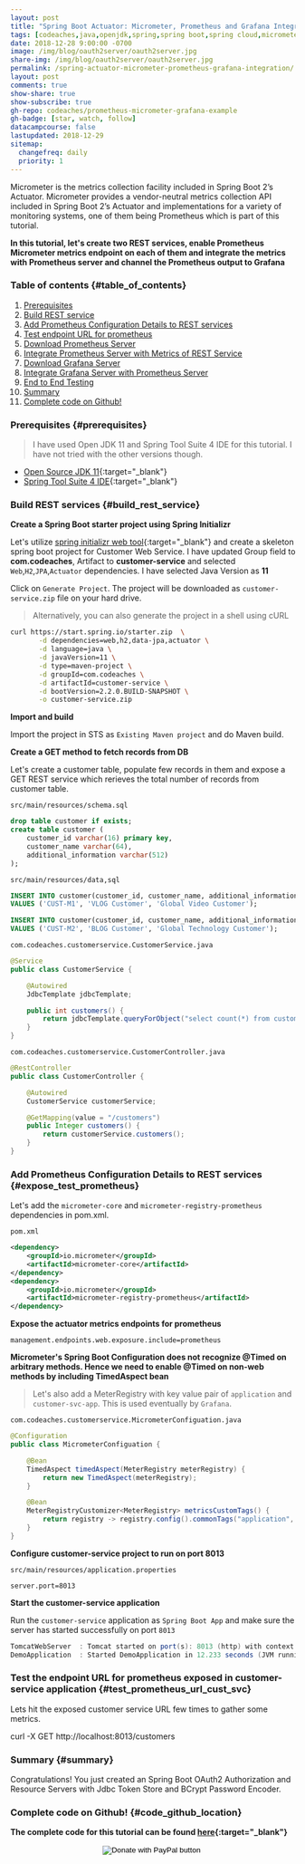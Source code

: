 ```yaml
---
layout: post
title: "Spring Boot Actuator: Micrometer, Prometheus and Grafana Integration"
tags: [codeaches,java,openjdk,spring,spring boot,spring cloud,micrometer,prometheus,grafana,professional,rstats,r-bloggers,tutorial, popular]
date: 2018-12-28 9:00:00 -0700
image: /img/blog/oauth2server/oauth2server.jpg
share-img: /img/blog/oauth2server/oauth2server.jpg
permalink: /spring-actuator-micrometer-prometheus-grafana-integration/
layout: post
comments: true
show-share: true
show-subscribe: true
gh-repo: codeaches/prometheus-micrometer-grafana-example
gh-badge: [star, watch, follow]
datacampcourse: false
lastupdated: 2018-12-29
sitemap:
  changefreq: daily
  priority: 1
---
```


Micrometer is the metrics collection facility included in Spring Boot 2’s Actuator. Micrometer provides a vendor-neutral metrics collection API included in Spring Boot 2’s Actuator and implementations for a variety of monitoring systems, one of them being Prometheus which is part of this tutorial.

**In this tutorial, let's create two REST services, enable Prometheus Micrometer metrics endpoint on each of them and integrate the metrics with Prometheus server and channel the Prometheus output to Grafana**

### Table of contents {#table_of_contents}

1. [Prerequisites](#prerequisites)
2. [Build REST service](#build_rest_service)
3. [Add Prometheus Configuration Details to REST services](#expose_test_prometheus)
4. [Test endpoint URL for prometheus](#test_prometheus_url_cust_svc)
4. [Download Prometheus Server](#download_prometheus)
5. [Integrate Prometheus Server with Metrics of REST Service](#integrate_prometheus_app_metrics)
6. [Download Grafana Server](#download_grafana)
7. [Integrate Grafana Server with Prometheus Server](#integrate_grafanaprometheus)
8. [End to End Testing](#end_to_end_testing)
9. [Summary](#summary)
10. [Complete code on Github!](#code_github_location)

### Prerequisites {#prerequisites}

>I have used Open JDK 11 and Spring Tool Suite 4 IDE for this tutorial. I have not tried with the other versions though.

 - [Open Source JDK 11](https://jdk.java.net/11){:target="_blank"}
 - [Spring Tool Suite 4 IDE](https://spring.io/tools){:target="_blank"}

### Build REST services {#build_rest_service}

**Create a Spring Boot starter project using Spring Initializr**

Let's utilize [spring initializr web tool](https://start.spring.io/){:target="_blank"} and create a skeleton spring boot project for Customer Web Service. I have updated Group field to **com.codeaches**, Artifact to **customer-service** and selected `Web`,`H2`,`JPA`,`Actuator` dependencies. I have selected Java Version as **11**

Click on `Generate Project`. The project will be downloaded as `customer-service.zip` file on your hard drive.

>Alternatively, you can also generate the project in a shell using cURL

```sh
curl https://start.spring.io/starter.zip  \
       -d dependencies=web,h2,data-jpa,actuator \
       -d language=java \
       -d javaVersion=11 \
       -d type=maven-project \
       -d groupId=com.codeaches \
       -d artifactId=customer-service \
       -d bootVersion=2.2.0.BUILD-SNAPSHOT \
       -o customer-service.zip
```

**Import and build**

Import the project in STS as `Existing Maven project` and do Maven build.

**Create a GET method to fetch records from DB**

Let's create a customer table, populate few records in them and expose a GET REST service which rerieves the total number of records from customer table.

`src/main/resources/schema.sql`

```sql
drop table customer if exists;
create table customer (
    customer_id varchar(16) primary key,
    customer_name varchar(64),
    additional_information varchar(512)
);
```

`src/main/resources/data,sql`

```sql
INSERT INTO customer(customer_id, customer_name, additional_information) 
VALUES ('CUST-M1', 'VLOG Customer', 'Global Video Customer');

INSERT INTO customer(customer_id, customer_name, additional_information) 
VALUES ('CUST-M2', 'BLOG Customer', 'Global Technology Customer');
```

`com.codeaches.customerservice.CustomerService.java`

```java
@Service
public class CustomerService {

    @Autowired
    JdbcTemplate jdbcTemplate;

    public int customers() {
        return jdbcTemplate.queryForObject("select count(*) from customer", Integer.class);
    }
}
```

`com.codeaches.customerservice.CustomerController.java`

```java
@RestController
public class CustomerController {

    @Autowired
    CustomerService customerService;

    @GetMapping(value = "/customers")
    public Integer customers() {
        return customerService.customers();
    }
}
```

### Add Prometheus Configuration Details to REST services {#expose_test_prometheus}

Let's add the `micrometer-core` and `micrometer-registry-prometheus` dependencies in pom.xml.

`pom.xml`

```xml
<dependency>
    <groupId>io.micrometer</groupId>
    <artifactId>micrometer-core</artifactId>
</dependency>
<dependency>
    <groupId>io.micrometer</groupId>
    <artifactId>micrometer-registry-prometheus</artifactId>
</dependency>
```

**Expose the actuator metrics endpoints for prometheus**

```properties
management.endpoints.web.exposure.include=prometheus
```

**Micrometer's Spring Boot Configuration does not recognize @Timed on arbitrary methods. Hence we need to enable @Timed on non-web methods by including TimedAspect bean**

>Let's also add a MeterRegistry with key value pair of `application` and `customer-svc-app`. This is used eventually by `Grafana`.

`com.codeaches.customerservice.MicrometerConfiguation.java`

```java
@Configuration
public class MicrometerConfiguation {

    @Bean
    TimedAspect timedAspect(MeterRegistry meterRegistry) {
        return new TimedAspect(meterRegistry);
    }

    @Bean
    MeterRegistryCustomizer<MeterRegistry> metricsCustomTags() {
        return registry -> registry.config().commonTags("application", "customer-svc-app");
    }
}
```
 
**Configure customer-service project to run on port 8013**

`src/main/resources/application.properties`

```properties
server.port=8013
```

**Start the customer-service application**

Run the `customer-service` application as `Spring Boot App` and make sure the server has started successfully on port `8013`

```java
TomcatWebServer  : Tomcat started on port(s): 8013 (http) with context path ''
DemoApplication  : Started DemoApplication in 12.233 seconds (JVM running for 14.419)
```

### Test the endpoint URL for prometheus exposed in customer-service application {#test_prometheus_url_cust_svc}

Lets hit the exposed customer service URL few times to gather some metrics.

curl -X GET http://localhost:8013/customers


### Summary {#summary}

Congratulations! You just created an Spring Boot OAuth2 Authorization and Resource Servers with Jdbc Token Store and BCrypt Password Encoder.

### Complete code on Github! {#code_github_location}

**The complete code for this tutorial can be found [here](https://github.com/codeaches/oauth2-and-resource-servers){:target="_blank"}**

<form action="https://www.paypal.com/cgi-bin/webscr" method="post"
    target="_top" style="text-align: center;">
    <input type="hidden" name="cmd" value="_donations" /> <input
        type="hidden" name="business" value="FLER29DWAYJ58" /> <input
        type="hidden" name="currency_code" value="USD" /> <input type="image"
        src="https://www.paypalobjects.com/en_US/i/btn/btn_donateCC_LG.gif"
        border="0" name="submit"
        title="PayPal - The safer, easier way to donate"
        alt="Donate with PayPal button" /> <img alt="" border="0"
        src="https://www.paypal.com/en_US/i/scr/pixel.gif" width="1"
        height="1" />
</form>